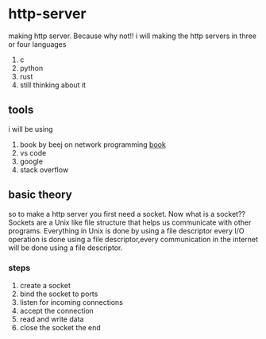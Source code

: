 # http-server
making http server. Because why not!!
i will making the http servers in three or four languages
1. c
2. python
3. rust
4. still thinking about it
## tools
i will be using 
1. book by beej on network programming [book](https://beej.us/guide/bgnet/)
2. vs code
3. google
4. stack overflow

## basic theory
so to make a http server you first need a socket. Now what is a socket?? Sockets are a Unix like file structure that helps us communicate with other programs. Everything in Unix is done by using a file descriptor every I/O operation is done using a file descriptor,every communication in the internet will be done using a file descriptor.


### steps

1. create a socket
2. bind the socket to ports
3. listen for incoming connections
4. accept the connection
5. read and write data
6. close the socket
 the end




